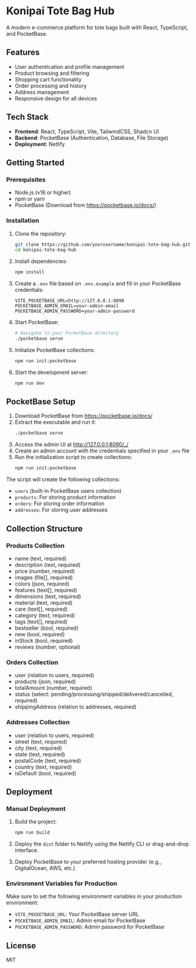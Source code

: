 # Konipai Tote Bag Hub

A modern e-commerce platform for tote bags built with React, TypeScript, and PocketBase.

## Features

- User authentication and profile management
- Product browsing and filtering
- Shopping cart functionality
- Order processing and history
- Address management
- Responsive design for all devices

## Tech Stack

- **Frontend**: React, TypeScript, Vite, TailwindCSS, Shadcn UI
- **Backend**: PocketBase (Authentication, Database, File Storage)
- **Deployment**: Netlify

## Getting Started

### Prerequisites

- Node.js (v16 or higher)
- npm or yarn
- PocketBase (Download from https://pocketbase.io/docs/)

### Installation

1. Clone the repository:
   ```bash
   git clone https://github.com/yourusername/konipai-tote-bag-hub.git
   cd konipai-tote-bag-hub
   ```

2. Install dependencies:
   ```bash
   npm install
   ```

3. Create a `.env` file based on `.env.example` and fill in your PocketBase credentials:
   ```
   VITE_POCKETBASE_URL=http://127.0.0.1:8090
   POCKETBASE_ADMIN_EMAIL=your-admin-email
   POCKETBASE_ADMIN_PASSWORD=your-admin-password
   ```

4. Start PocketBase:
   ```bash
   # Navigate to your PocketBase directory
   ./pocketbase serve
   ```

5. Initialize PocketBase collections:
   ```bash
   npm run init:pocketbase
   ```

6. Start the development server:
   ```bash
   npm run dev
   ```

## PocketBase Setup

1. Download PocketBase from https://pocketbase.io/docs/
2. Extract the executable and run it:
   ```bash
   ./pocketbase serve
   ```
3. Access the admin UI at http://127.0.0.1:8090/_/
4. Create an admin account with the credentials specified in your `.env` file
5. Run the initialization script to create collections:
   ```bash
   npm run init:pocketbase
   ```

The script will create the following collections:
- `users` (built-in PocketBase users collection)
- `products`: For storing product information
- `orders`: For storing order information
- `addresses`: For storing user addresses

## Collection Structure

### Products Collection
- name (text, required)
- description (text, required)
- price (number, required)
- images (file[], required)
- colors (json, required)
- features (text[], required)
- dimensions (text, required)
- material (text, required)
- care (text[], required)
- category (text, required)
- tags (text[], required)
- bestseller (bool, required)
- new (bool, required)
- inStock (bool, required)
- reviews (number, optional)

### Orders Collection
- user (relation to users, required)
- products (json, required)
- totalAmount (number, required)
- status (select: pending/processing/shipped/delivered/cancelled, required)
- shippingAddress (relation to addresses, required)

### Addresses Collection
- user (relation to users, required)
- street (text, required)
- city (text, required)
- state (text, required)
- postalCode (text, required)
- country (text, required)
- isDefault (bool, required)

## Deployment

### Manual Deployment

1. Build the project:
   ```bash
   npm run build
   ```

2. Deploy the `dist` folder to Netlify using the Netlify CLI or drag-and-drop interface.

3. Deploy PocketBase to your preferred hosting provider (e.g., DigitalOcean, AWS, etc.)

### Environment Variables for Production

Make sure to set the following environment variables in your production environment:

- `VITE_POCKETBASE_URL`: Your PocketBase server URL
- `POCKETBASE_ADMIN_EMAIL`: Admin email for PocketBase
- `POCKETBASE_ADMIN_PASSWORD`: Admin password for PocketBase

## License

MIT
